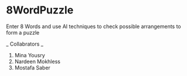 # 8WordPuzzle
Enter 8 Words and use AI techniques to check possible arrangements to form a puzzle 


_ Collabrators _
1. Mina Yousry
2. Nardeen Mokhless
3. Mostafa Saber
